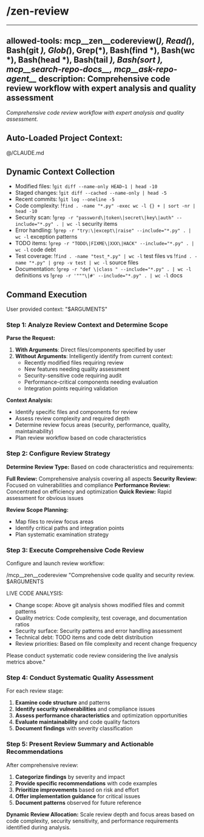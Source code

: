# /zen-review

---
allowed-tools: mcp__zen__codereview(*), Read(*), Bash(git *), Glob(*), Grep(*), Bash(find *), Bash(wc *), Bash(head *), Bash(tail *), Bash(sort *), mcp__search-repo-docs__*, mcp__ask-repo-agent__*
description: Comprehensive code review workflow with expert analysis and quality assessment
---

*Comprehensive code review workflow with expert analysis and quality assessment.*

## Auto-Loaded Project Context:
@/CLAUDE.md

## Dynamic Context Collection

- Modified files: !`git diff --name-only HEAD~1 | head -10`
- Staged changes: !`git diff --cached --name-only | head -5`
- Recent commits: !`git log --oneline -5`
- Code complexity: !`find . -name "*.py" -exec wc -l {} + | sort -nr | head -10`
- Security scan: !`grep -r "password\|token\|secret\|key\|auth" --include="*.py" . | wc -l` security items
- Error handling: !`grep -r "try:\|except\|raise" --include="*.py" . | wc -l` exception patterns
- TODO items: !`grep -r "TODO\|FIXME\|XXX\|HACK" --include="*.py" . | wc -l` code debt
- Test coverage: !`find . -name "test_*.py" | wc -l` test files vs !`find . -name "*.py" | grep -v test | wc -l` source files
- Documentation: !`grep -r "def \|class " --include="*.py" . | wc -l` definitions vs !`grep -r '"""\|#' --include="*.py" . | wc -l` docs

## Command Execution

User provided context: "$ARGUMENTS"

### Step 1: Analyze Review Context and Determine Scope

**Parse the Request:**
1. **With Arguments**: Direct files/components specified by user
2. **Without Arguments**: Intelligently identify from current context:
   - Recently modified files requiring review
   - New features needing quality assessment
   - Security-sensitive code requiring audit
   - Performance-critical components needing evaluation
   - Integration points requiring validation

**Context Analysis:**
- Identify specific files and components for review
- Assess review complexity and required depth
- Determine review focus areas (security, performance, quality, maintainability)
- Plan review workflow based on code characteristics

### Step 2: Configure Review Strategy

**Determine Review Type:**
Based on code characteristics and requirements:

**Full Review:** Comprehensive analysis covering all aspects
**Security Review:** Focused on vulnerabilities and compliance
**Performance Review:** Concentrated on efficiency and optimization
**Quick Review:** Rapid assessment for obvious issues

**Review Scope Planning:**
- Map files to review focus areas
- Identify critical paths and integration points
- Plan systematic examination strategy

### Step 3: Execute Comprehensive Code Review

Configure and launch review workflow:

/mcp__zen__codereview "Comprehensive code quality and security review. $ARGUMENTS

LIVE CODE ANALYSIS:
- Change scope: Above git analysis shows modified files and commit patterns
- Quality metrics: Code complexity, test coverage, and documentation ratios
- Security surface: Security patterns and error handling assessment
- Technical debt: TODO items and code debt distribution
- Review priorities: Based on file complexity and recent change frequency

Please conduct systematic code review considering the live analysis metrics above."

### Step 4: Conduct Systematic Quality Assessment

For each review stage:
1. **Examine code structure** and patterns
2. **Identify security vulnerabilities** and compliance issues
3. **Assess performance characteristics** and optimization opportunities
4. **Evaluate maintainability** and code quality factors
5. **Document findings** with severity classification

### Step 5: Present Review Summary and Actionable Recommendations

After comprehensive review:
1. **Categorize findings** by severity and impact
2. **Provide specific recommendations** with code examples
3. **Prioritize improvements** based on risk and effort
4. **Offer implementation guidance** for critical issues
5. **Document patterns** observed for future reference

**Dynamic Review Allocation:**
Scale review depth and focus areas based on code complexity, security sensitivity, and performance requirements identified during analysis.
